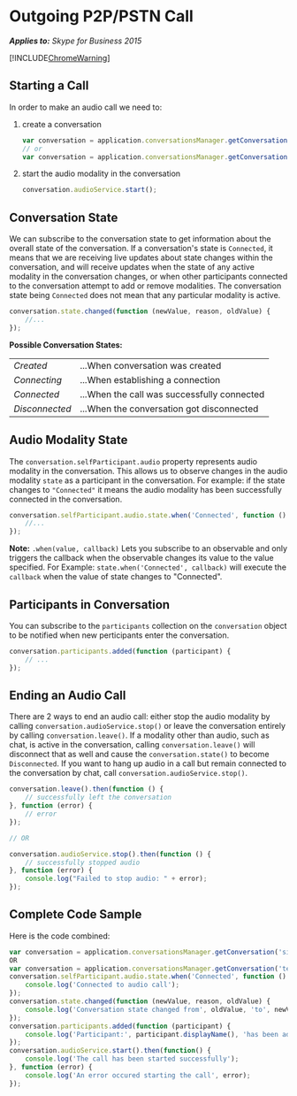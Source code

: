 
# Outgoing P2P/PSTN Call

 _**Applies to:** Skype for Business 2015_

[!INCLUDE[ChromeWarning](includes/P2PChromeWarning.md)]

## Starting a Call

In order to make an audio call we need to:

1. create a conversation

    ```js
    var conversation = application.conversationsManager.getConversation('sip:XXXX');
    // or
    var conversation = application.conversationsManager.getConversation('tel:+XXXX');
    ```

2. start the audio modality in the conversation

    ```js
    conversation.audioService.start();
    ```

## Conversation State
We can subscribe to the conversation state to get information about the overall state of the conversation.
If a conversation's state is `Connected`, it means that we are receiving live updates about state changes within the
conversation, and will receive updates when the state of any active modality in the conversation changes, or
when other participants connected to the conversation attempt to add or remove modalities. The conversation state
being `Connected` does not mean that any particular modality is active.

```js
conversation.state.changed(function (newValue, reason, oldValue) {
    //...
});
```

**Possible Conversation States:**

|||
|--------------|------------------------------------------|
| *Created* | ...When conversation was created
| *Connecting*    | ...When establishing a connection           |
| *Connected* | ...When the call was successfully connected |
| *Disconnected* | ...When the conversation got disconnected |

## Audio Modality State
The `conversation.selfParticipant.audio` property represents audio modality in the conversation. 
This allows us to observe changes in the audio modality `state` as a participant in the conversation.
For example: if the state changes to `"Connected"` it means the audio modality has been successfully connected
in the conversation.

```js
conversation.selfParticipant.audio.state.when('Connected', function () {
    //...
});
```

**Note:** `.when(value, callback)` Lets you subscribe to an observable and only triggers the callback when the observable changes its value to the value specified.
For Example: `state.when('Connected', callback)` will execute the `callback` when the value of state changes to "Connected".

## Participants in Conversation
You can subscribe to the `participants` collection on the `conversation` object to be notified when new perticipants enter the conversation.

```js
conversation.participants.added(function (participant) {
    // ...
});
```

## Ending an Audio Call

There are 2 ways to end an audio call: either stop the audio modality by calling `conversation.audioService.stop()`
or leave the conversation entirely by calling `conversation.leave()`. If a modality other than audio, such
as chat, is active in the conversation, calling `conversation.leave()` will disconnect that as well and
cause the `conversation.state()` to become `Disconnected`. If you want to hang up audio in a call but remain
connected to the conversation by chat, call `conversation.audioService.stop()`.

```js
conversation.leave().then(function () {
    // successfully left the conversation
}, function (error) {
    // error
});

// OR

conversation.audioService.stop().then(function () {
    // successfully stopped audio
}, function (error) {
    console.log("Failed to stop audio: " + error);
});
```

## Complete Code Sample
Here is the code combined:

```js
var conversation = application.conversationsManager.getConversation('sip:XXXX');
OR
var conversation = application.conversationsManager.getConversation('tel:+XXXX');
conversation.selfParticipant.audio.state.when('Connected', function () {
    console.log('Connected to audio call');
});
conversation.state.changed(function (newValue, reason, oldValue) {
    console.log('Conversation state changed from', oldValue, 'to', newValue);
});
conversation.participants.added(function (participant) {
    console.log('Participant:', participant.displayName(), 'has been added to the conversation');
});
conversation.audioService.start().then(function() {
    console.log('The call has been started successfully');
}, function (error) {
    console.log('An error occured starting the call', error);
});
```
